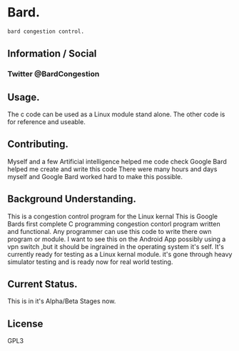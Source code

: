 # Bard.
```bash
bard congestion control.
```
## Information / Social
### Twitter @BardCongestion

## Usage.
The c code can be used as a Linux module stand alone.
The other code is for reference and useable.

## Contributing.
Myself and a few Artificial intelligence helped me code check
Google Bard helped me create and write this code
There were many hours and days myself and Google Bard
worked hard to make this possible.

## Background Understanding.
This is a congestion control program for the Linux kernal
This is Google Bards first complete C programming congestion
contorl program written and functional. Any programmer can use this
code to write there own program or module. I want to see this on
the Android App possibly using a vpn switch ,but it should be ingrained
in the operating system it's self. It's currently ready for testing
as a Linux kernal module. it's gone through heavy simulator
testing and is ready now for real world testing.

## Current Status.
This is in it's Alpha/Beta Stages now.

## License
GPL3

